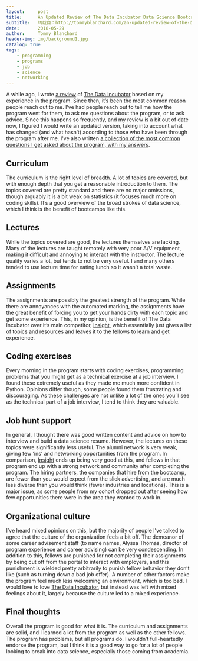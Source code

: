 ```yaml
---
layout:     post
title:      An Updated Review of The Data Incubator Data Science Bootcamp
subtitle:   转载自：http://tommyblanchard.com/an-updated-review-of-the-data-incubator-data-science-bootcamp
date:       2018-05-29
author:     Tommy Blanchard
header-img: img/background1.jpg
catalog: true
tags:
    - programming
    - programs
    - job
    - science
    - networking
---
```


A while ago, I wrote [a review](http://tommyblanchard.com/review-of-the-data-incubator-data-science-bootcamp) of [The Data Incubator](http://www.thedataincubator.com/fellowship.html?ref=ce730ff6c5d6&ch=ge) based on my experience in the program. Since then, it’s been the most common reason people reach out to me. I’ve had people reach out to tell me how the program went for them, to ask me questions about the program, or to ask advice. Since this happens so frequently, and my review is a bit out of date now, I figured I would write an updated version, taking into account what has changed (and what hasn’t) according to those who have been through the program after me. I've also written [a collection of the most common questions I get asked about the program, with my answers](http://tommyblanchard.com/the-data-incubator-unofficial-frequently-asked-questions).

## Curriculum

The curriculum is the right level of breadth. A lot of topics are covered, but with enough depth that you get a reasonable introduction to them. The topics covered are pretty standard and there are no major omissions, though arguably it is a bit weak on statistics (it focuses much more on coding skills). It’s a good overview of the broad strokes of data science, which I think is the benefit of bootcamps like this.

## Lectures

While the topics covered are good, the lectures themselves are lacking. Many of the lectures are taught remotely with very poor A/V equipment, making it difficult and annoying to interact with the instructor. The lecture quality varies a lot, but tends to not be very useful. I and many others tended to use lecture time for eating lunch so it wasn’t a total waste.

## Assignments

The assignments are possibly the greatest strength of the program. While there are annoyances with the automated marking, the assignments have the great benefit of forcing you to get your hands dirty with each topic and get some experience. This, in my opinion, is the benefit of The Data Incubator over it’s main competitor, [Insight](https://www.insightdatascience.com/), which essentially just gives a list of topics and resources and leaves it to the fellows to learn and get experience.

## Coding exercises

Every morning in the program starts with coding exercises, programming problems that you might get as a technical exercise at a job interview. I found these extremely useful as they made me much more confident in Python. Opinions differ though, some people found them frustrating and discouraging. As these challenges are not unlike a lot of the ones you’ll see as the technical part of a job interview, I tend to think they are valuable.

## Job hunt support

In general, I thought there was good written content and advice on how to interview and build a data science resume. However, the lectures on these topics were significantly less useful. The alumni network is very weak, giving few ‘ins’ and networking opportunities from the program. In comparison, [Insight](https://www.insightdatascience.com/) ends up being very good at this, and fellows in that program end up with a strong network and community after completing the program. 
The hiring partners, the companies that hire from the bootcamp, are fewer than you would expect from the slick advertising, and are much less diverse than you would think (fewer industries and locations). This is a major issue, as some people from my cohort dropped out after seeing how few opportunities there were in the area they wanted to work in.

## Organizational culture

I’ve heard mixed opinions on this, but the majority of people I’ve talked to agree that the culture of the organization feels a bit off. The demeanor of some career advisement staff (to name names, Alyssa Thomas, director of program experience and career advising) can be very condescending. In addition to this, fellows are punished for not completing their assignments by being cut off from the portal to interact with employers, and this punishment is wielded pretty arbitrarily to punish fellow behavior they don’t like (such as turning down a bad job offer). A number of other factors make the program feel much less welcoming an environment, which is too bad. I would love to love [The Data Incubator](http://www.thedataincubator.com/fellowship.html?ref=ce730ff6c5d6&ch=ge), but instead was left with mixed feelings about it, largely because the culture led to a mixed experience.

## Final thoughts

Overall the program is good for what it is. The curriculum and assignments are solid, and I learned a lot from the program as well as the other fellows. The program has problems, but all programs do. I wouldn’t full-heartedly endorse the program, but I think it is a good way to go for a lot of people looking to break into data science, especially those coming from academia.
